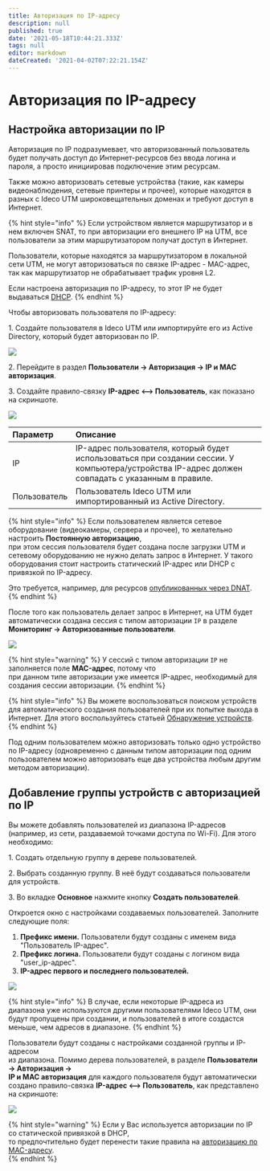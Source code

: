 ```yaml
---
title: Авторизация по IP-адресу
description: null
published: true
date: '2021-05-18T10:44:21.333Z'
tags: null
editor: markdown
dateCreated: '2021-04-02T07:22:21.154Z'
---
```


# Авторизация по IP-адресу

## Настройка авторизации по IP

Авторизация по IP подразумевает, что авторизованный пользователь будет получать доступ до Интернет-ресурсов без ввода логина и пароля, а просто инициировав подключение этим ресурсам. 

Также можно авторизовать сетевые устройства (такие, как камеры видеонаблюдения, сетевые принтеры и прочее), которые находятся в разных с Ideco UTM широковещательных доменах и требуют доступ в Интернет.

{% hint style="info" %}
Если устройством является маршрутизатор и в нем включен SNAT, то при авторизации его внешнего IP на UTM, все пользователи за этим маршрутизатором получат доступ в Интернет.

Пользователи, которые находятся за маршрутизатором в локальной сети UTM, не могут авторизоваться по связке IP-адрес - MAC-адрес, так как маршрутизатор не обрабатывает трафик уровня L2.

Если настроена авторизация по IP-адресу, то этот IP не будет выдаваться [DHCP](../../../services/dhcp.md).
{% endhint %}

Чтобы авторизовать пользователя по IP-адресу:

1\. Создайте пользователя в Ideco UTM или импортируйте его из Active Directory, который будет авторизован по IP.

![](../../../../.gitbook/assets/ip-authorization-user.png)

2\. Перейдите в раздел **Пользователи -> Авторизация -> IP и MAC авторизация**.

3\. Создайте правило-связку **IP-адрес <--> Пользователь**, как показано на скриншоте.

![](../../../../.gitbook/assets/ip-authorization-rule.png)

| Параметр | Описание |
| :--- | :--- |
| IP | IP-адрес пользователя, который будет использоваться при создании сессии. У компьютера/устройства IP-адрес должен совпадать с указанным в правиле. |
| Пользователь | Пользователь Ideco UTM или импортированный из Active Directory. |

{% hint style="info" %}
Если пользователем является сетевое оборудование (видеокамеры, сервера и прочее), то желательно настроить **Постоянную авторизацию**,\
при этом сессия пользователя будет создана после загрузки UTM и сетевому оборудованию не нужно делать запрос в Интернет. У такого оборудования стоит настроить статический IP-адрес или DHCP с привязкой по IP-адресу.

Это требуется, например, для ресурсов [опубликованных через DNAT](../../../publishing-resources/portmapping.md).
{% endhint %}

После того как пользователь делает запрос в Интернет, на UTM будет автоматически создана сессия с типом авторизации `IP` в разделе **Мониторинг -> Авторизованные пользователи**.

![](../../../../.gitbook/assets/ip-authorization-result.png)

{% hint style="warning" %}
У сессий с типом авторизации `IP` не заполняется поле **MAC-адрес**, потому что\
при данном типе авторизации уже имеется IP-адрес, необходимый для создания сессии авторизации.
{% endhint %}

{% hint style="info" %}
Вы можете воспользоваться поиском устройств для автоматического создания пользователей при их попытке выхода в Интернет. Для этого воспользуйтесь статьей [Обнаружение устройств](../../device-discovery.md).
{% endhint %}

Под одним пользователем можно авторизовать только одно устройство по IP-адресу (одновременно с данным типом авторизации под одним пользователем можно авторизовать еще два устройства любым другим методом авторизации).

## Добавление группы устройств с авторизацией по IP

Вы можете добавлять пользователей из диапазона IP-адресов (например, из сети, раздаваемой точками доступа по Wi-Fi). Для этого необходимо:

1\. Создать отдельную группу в дереве пользователей.

2\. Выбрать созданную группу. В неё будут создаваться пользователи для устройств.

3\. Во вкладке **Основное** нажмите кнопку **Создать пользователей**.

Откроется окно с настройками создаваемых пользователей. Заполните следующие поля:

1. **Префикс имени.** Пользователи будут созданы с именем вида "Пользователь IP-адрес".
2. **Префикс логина.** Пользователи будут созданы с логином вида "user\_ip-адрес".
3. **IP-адрес первого и последнего пользователей.**

![](../../../../.gitbook/assets/mass-user-creating.gif)

{% hint style="info" %}
В случае, если некоторые IP-адреса из диапазона уже используются другими пользователями Ideco UTM, они будут пропущены при создании, и пользователей в итоге создастся меньше, чем адресов в диапазоне.
{% endhint %}

Пользователи будут созданы с настройками созданной группы и IP-адресом\
из диапазона. Помимо дерева пользователей, в разделе **Пользователи -> Авторизация ->**\
**IP и MAC авторизация** для каждого пользователя будут автоматически создано правило-связка **IP-адрес <--> Пользователь**, как представлено на скриншоте:

![](../../../../.gitbook/assets/result-mass-user-creating.png)

{% hint style="warning" %}
Если у Вас используется авторизации по IP со статической привязкой в DHCP,\
то предпочтительно будет перенести такие правила на [авторизацию по MAC-адресу](./mac.md).  
{% endhint %}
